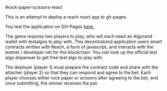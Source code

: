 #rock-paper-scissors-react

This is an attempt to deploy a reach react app to gh-pages.

You test the application on GH-Pages <a href=https://claudebaxter.github.io/reach-react-test title="Rock Paper Scissors"> here.</a>

The game requires two players to play, who will each need an Algorand wallet with testalgos to play with. This decentralized application users smart contracts written with Reach, a form of javascript, and interacts with the testnet / developer net for the blockchain. You can look up the official test algo dispenser to get free test algo to play with.

The deployer (player 1) must prepare the contract code and share with the attacher (player 2) so that they can respond and agree to the bet. Each player chooses either rock paper or scissors after agreeing to the bet, and once submitting, the winner receives the pot.
